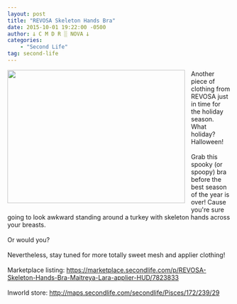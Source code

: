 ```yaml
---
layout: post
title: "REVOSA Skeleton Hands Bra"
date: 2015-10-01 19:22:00 -0500
author: 𐕣 C M D R ░ NOVA 𐕣
categories:
    - "Second Life"
tag: second-life
---
```


<div style="clear: both; text-align: center;">
<a href="http://4.bp.blogspot.com/-vahIat8X4qI/Vg2HEVdBBDI/AAAAAAAAARc/j_JxOXBBM1c/s1600/handsbraad.png" style="clear: left; float: left; margin-bottom: 1em; margin-right: 1em;"><img border="0" height="300" src="http://4.bp.blogspot.com/-vahIat8X4qI/Vg2HEVdBBDI/AAAAAAAAARc/j_JxOXBBM1c/s400/handsbraad.png" width="400" /></a></div>
Another piece of clothing from REVOSA just in time for the holiday season. What holiday? Halloween!<br />
<br />
Grab this spooky (or spoopy) bra before the best season of the year is over! Cause you're sure going to look awkward standing around a turkey with skeleton hands across your breasts.<br />
<br />
Or would you?<br />
<br />
Nevertheless, stay tuned for more totally sweet mesh and applier clothing!<br />
<br />
Marketplace listing: <a href="https://marketplace.secondlife.com/p/REVOSA-Skeleton-Hands-Bra-Maitreya-Lara-applier-HUD/7823833" target="_blank" rel="noopener">https://marketplace.secondlife.com/p/REVOSA-Skeleton-Hands-Bra-Maitreya-Lara-applier-HUD/7823833</a><br />
<br />
Inworld store: <a href="http://maps.secondlife.com/secondlife/Pisces/172/239/29" target="_blank" rel="noopener">http://maps.secondlife.com/secondlife/Pisces/172/239/29</a>